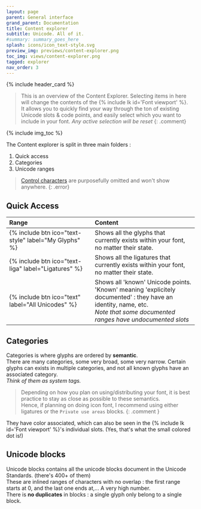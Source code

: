 ```yaml
---
layout: page
parent: General interface
grand_parent: Documentation
title: Content explorer
subtitle: Unicode. All of it.
#summary: summary_goes_here
splash: icons/icon_text-style.svg
preview_img: previews/content-explorer.png
toc_img: views/content-explorer.png
tagged: explorer
nav_order: 3
---
```


{% include header_card %}

>This is an overview of the Content Explorer. Selecting items in here will change the contents of the {% include lk id='Font viewport' %}.  
>It allows you to quickly find your way through the ton of existing Unicode slots & code points, and easily select which you want to include in your font.
>*Any active selection will be reset*
{: .comment}

{% include img_toc %}

The Content explorer is split in three main folders :
1. Quick access
2. Categories
3. Unicode ranges

>[Control characters](https://en.wikipedia.org/wiki/Control_character) are purposefully omitted and won't show anywhere.
{: .error}

## Quick Access

| Range       | Content          |
|:-------------|:------------------|
| {% include btn ico="text-style" label="My Glyphs" %} | Shows all the glyphs that currently exists within your font, no matter their state. |
| {% include btn ico="text-liga" label="Ligatures" %} | Shows all the ligatures that currently exists within your font, no matter their state. |
| {% include btn ico="text" label="All Unicodes" %} | Shows all 'known' Unicode points.<br>'Known' meaning 'explicitely documented' : they have an identity, name, etc.<br>*Note that some documented ranges have undocumented slots* |

## Categories
Categories is where glyphs are ordered by **semantic**.  
There are many categories, some very broad, some very narrow. Certain glyphs can exists in multiple categories, and not all known glyphs have an associated category.  
*Think of them as system tags.*

>Depending on how you plan on using/distributing your font, it is best practice to stay as close as possible to these semantics.  
>Hence, if planning on doing icon font, I recommend using either ligatures or the `Private use areas` blocks.
{: .comment }

They have color associated, which can also be seen in the {% include lk id='Font viewport' %}'s individual slots. (Yes, that's what the small colored dot is!)

## Unicode blocks
Unicode blocks contains all the unicode blocks document in the Unicode Standards. (there's 400+ of them)  
These are inlined ranges of characters with no overlap : the first range starts at 0, and the last one ends at,... A very high number.  
There is **no duplicates** in blocks : a single glyph only belong to a single block.

